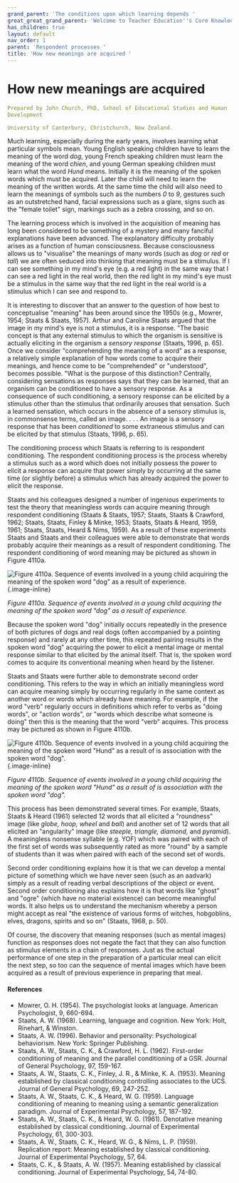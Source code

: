 ```yaml
---
grand_parent: 'The conditions upon which learning depends '
great_great_grand_parent: 'Welcome to Teacher Education''s Core Knowledge and Skills.'
has_children: true
layout: default
nav_order: 1
parent: 'Respondent processes '
title: 'How new meanings are acquired '
---
```

# How new meanings are acquired


```yaml
Prepared by John Church, PhD, School of Educational Studies and Human
Development

University of Canterbury, Christchurch, New Zealand.
```


Much learning, especially during the early years, involves learning what
particular symbols mean. Young English speaking children have to learn
the meaning of the word *dog*, young French speaking children must learn
the meaning of the word *chien*, and young German speaking children must
learn what the word *Hund* means. Initially it is the meaning of the
spoken words which must be acquired. Later the child will need to learn
the meaning of the written words. At the same time the child will also
need to learn the meanings of symbols such as the numbers *0* to *9*,
gestures such as an outstretched hand, facial expressions such as a
glare, signs such as the "female toilet" sign, markings such as a zebra
crossing, and so on.

The learning process which is involved in the acquisition of meaning has
long been considered to be something of a mystery and many fanciful
explanations have been advanced. The explanatory difficulty probably
arises as a function of human consciousness. Because consciousness
allows us to "visualise" the meanings of many words (such as *dog* or
*red* or *tall*) we are often seduced into thinking that meaning must be
a stimulus. If I can see something in my mind's eye (e.g. a red light)
in the same way that I can see a red light in the real world, then the
red light in my mind's eye must be a stimulus in the same way that the
red light in the real world is a stimulus which I can see and respond
to.

It is interesting to discover that an answer to the question of how best
to conceptualise "meaning" has been around since the 1950s (e.g.,
Mowrer, 1954; Staats & Staats, 1957). Arthur and Caroline Staats argued
that the image in my mind's eye is not a stimulus, it is a response.
"The basic concept is that any external stimulus to which the organism
is sensitive is actually eliciting in the organism a *sensory response*
(Staats, 1996, p. 65). Once we consider "comprehending the meaning of a
word" as a response, a relatively simple explanation of how words come
to acquire their meanings, and hence come to be "comprehended" or
"understood", becomes possible. "What is the purpose of this
distinction? Centrally, considering sensations as responses says that
they can be learned, that an organism can be conditioned to have a
sensory response. As a consequence of such conditioning, a sensory
response can be elicited by a stimulus other than the stimulus that
ordinarily arouses that sensation. Such a learned sensation, which
occurs in the absence of a sensory stimulus is, in commonsense terms,
called an image. . . . An image is a sensory response that has been
*conditioned* to some extraneous stimulus and can be elicited by that
stimulus (Staats, 1996, p. 65).

The conditioning process which Staats is referring to is respondent
conditioning. The respondent conditioning process is the process whereby
a stimulus such as a word which does not initially possess the power to
elicit a response can acquire that power simply by occurring at the same
time (or slightly before) a stimulus which has already acquired the
power to elicit the response.

Staats and his colleagues designed a number of ingenious experiments to
test the theory that meaningless words can acquire meaning through
respondent conditioning (Staats & Staats, 1957; Staats, Staats &
Crawford, 1962; Staats, Staats, Finley & Minke, 1953; Staats, Staats &
Heard, 1959, 1961; Staats, Staats, Heard & Nims, 1959). As a result of
these experiments Staats and Staats and their colleagues were able to
demonstrate that words probably acquire their meanings as a result of
respondent conditioning. The respondent conditioning of word meaning may
be pictured as shown in Figure 4110a.

![Figure 4110a. Sequence of events involved in a young child acquiring
the meaning of the spoken word "dog" as a result of
experience.](../../../../../assets/images/Figure4110a.png "Figure 4110a. Sequence of events involved in a young child acquiring the meaning of the spoken word “dog” as a result of experience."){.image-inline}

*Figure 4110a. Sequence of events involved in a young child acquiring
the meaning of the spoken word "dog" as a result of experience.*

Because the spoken word "dog" initially occurs repeatedly in the
presence of both pictures of dogs and real dogs (often accompanied by a
pointing response) and rarely at any other time, this repeated pairing
results in the spoken word "dog" acquiring the power to elicit a mental
image or mental response similar to that elicited by the animal itself.
That is, the spoken word comes to acquire its conventional meaning when
heard by the listener.

Staats and Staats were further able to demonstrate second order
conditioning. This refers to the way in which an initially meaningless
word can acquire meaning simply by occurring regularly in the same
context as another word or words which already have meaning. For
example, if the word "verb" regularly occurs in definitions which refer
to verbs as "doing words", or "action words", or "words which describe
what someone is doing" then this is the meaning that the word "verb"
acquires. This process may be pictured as shown in Figure 4110b.

![Figure 4110b. Sequence of events involved in a young child acquiring
the meaning of the spoken word "Hund" as a result of is association with
the spoken word
"dog".](../../../../../assets/images/Figure4110b.png "Figure 4110b. Sequence of events involved in a young child acquiring the meaning of the spoken word “Hund” as a result of is association with the spoken word “dog”."){.image-inline}

*Figure 4110b. Sequence of events involved in a young child acquiring
the meaning of the spoken word "Hund" as a result of is association with
the spoken word "dog".*

This process has been demonstrated several times. For example, Staats,
Staats & Heard (1961) selected 12 words that all elicited a "roundness"
image (like *globe, hoop, wheel* and *ball*) and another set of 12 words
that all elicited an "angularity" image (like *steeple, triangle,
diamond,* and *pyramid*). A meaningless nonsense syllable (e.g. YOF)
which was paired with each of the first set of words was subsequently
rated as more "round" by a sample of students than it was when paired
with each of the second set of words.

Second order conditioning explains how it is that we can develop a
mental picture of something which we have never seen (such as an
aadvark) simply as a result of reading verbal descriptions of the object
or event. Second order conditioning also explains how it is that words
like "ghost" and "ogre" (which have no material existence) can become
meaningful words. It also helps us to understand the mechanism whereby a
person might accept as real "the existence of various forms of witches,
hobgoblins, elves, dragons, spirits and so on" (Staats, 1968, p. 50).

Of course, the discovery that meaning responses (such as mental images)
function as responses does not negate the fact that they can also
function as stimulus elements in a chain of responses. Just as the
actual performance of one step in the preparation of a particular meal
can elicit the next step, so too can the sequence of mental images which
have been acquired as a result of previous experience in preparing that
meal.


#### References

-   Mowrer, O. H. (1954). The psychologist looks at language. American
    Psychologist, 9, 660-694.
-   Staats, A. W. (1968). Learning, language and cognition. New York:
    Holt, Rinehart, & Winston.
-   Staats, A. W. (1996). Behavior and personality: Psychological
    behaviorism. New York: Springer Publishing.
-   Staats, A. W., Staats, C. K., & Crawford, H. L. (1962). First-order
    conditioning of meaning and the parallel conditioning of a GSR.
    Journal of General Psychology, 97, 159-167.
-   Staats, A. W., Staats, C. K., Finley, J. R., & Minke, K. A. (1953).
    Meaning established by classical conditioning controlling associates
    to the UCS. Journal of General Psychology, 69, 247-252.
-   Staats, A. W., Staats, C. K., & Heard, W. G. (1959). Language
    conditioning of meaning to meaning using a semantic generalization
    paradigm. Journal of Experimental Psychology, 57, 187-192.
-   Staats, A. W., Staats, C. K., & Heard, W. G. (1961). Denotative
    meaning established by classical conditioning. Journal of
    Experimental Psychology, 61, 300-303.
-   Staats, A. W., Staats, C. K., Heard, W. G., & Nims, L. P. (1959).
    Replication report: Meaning established by classical conditioning.
    Journal of Experimental Psychology, 57, 64.
-   Staats, C. K., & Staats, A. W. (1957). Meaning established by
    classical conditioning. Journal of Experimental Psychology, 54,
    74-80.
